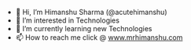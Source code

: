 - 👋 Hi, I’m Himanshu Sharma (@acutehimanshu)
- 👀 I’m interested in Technologies
- 🌱 I’m currently learning new Technologies
- 📫 How to reach me click @ www.mrhimanshu.com
